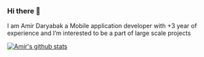 ### Hi there 👋

I am Amir Daryabak a Mobile application developer with +3 year of experience and I’m interested to be a part of large scale projects

[![Amir's github stats](https://github-readme-stats.vercel.app/api?username=amirdaryabak&show_icons=true)](https://github.com/anuraghazra/github-readme-stats)
